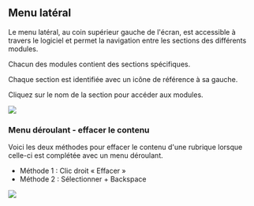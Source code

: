 ## Menu latéral

Le menu latéral, au coin supérieur gauche de l'écran, est accessible à travers le logiciel et permet la navigation entre les sections des différents modules.

Chacun des modules contient des sections spécifiques.

Chaque section est identifiée avec un icône de référence à sa gauche.

Cliquez sur le nom de la section pour accéder aux modules.

![](../static/img/Accueil_3_deroulement.gif)





### **Menu déroulant - e**ffacer le contenu

Voici les deux méthodes pour effacer le contenu d'une rubrique lorsque celle-ci est complétée avec un menu déroulant.

- Méthode 1 : Clic droit « Effacer »
- Méthode 2 : Sélectionner + Backspace

![](https://t9017115504.p.clickup-attachments.com/t9017115504/48e3f4e6-e346-4128-8b7d-1bdd8a8b32a1/image.png)

###